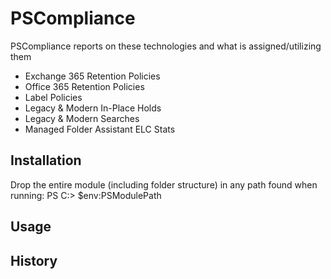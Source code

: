 # PSCompliance

PSCompliance reports on these technologies and what is assigned/utilizing them

* Exchange 365 Retention Policies
* Office 365 Retention Policies
* Label Policies
* Legacy & Modern In-Place Holds
* Legacy & Modern Searches
* Managed Folder Assistant ELC Stats

## Installation

Drop the entire module (including folder structure) in any path found when running: PS C:\> $env:PSModulePath

## Usage


## History

